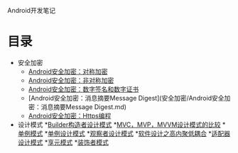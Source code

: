 Android开发笔记

# 目录

* 安全加密
	* [Android安全加密：对称加密](安全加密/Android安全加密：对称加密.md)
	* [Android安全加密：非对称加密](安全加密/Android安全加密：非对称加密.md)
	* [Android安全加密：数字签名和数字证书](安全加密/Android安全加密：数字签名和数字证书.md)
	* [Android安全加密：消息摘要Message Digest](安全加密/Android安全加密：消息摘要Message Digest.md)
	* [Android安全加密：Https编程](安全加密/Android安全加密：Https编程.md)
* 设计模式
	*[Builder构造者设计模式](设计模式/Builder构造者设计模式.md)
	*[MVC，MVP，MVVM设计模式的比较](设计模式/MVC，MVP，MVVM设计模式的比较.md)
	*[单例模式](设计模式/单例模式.md)
	*[单例设计模式](设计模式/单例设计模式.md)
	*[观察者设计模式](设计模式/观察者设计模式.md)
	*[软件设计之高内聚低耦合](设计模式/软件设计之高内聚低耦合.md)
	*[适配器设计模式](设计模式/适配器设计模式.md)
	*[享元模式](设计模式/享元模式.md)
	*[装饰者模式](设计模式/装饰者模式.md)